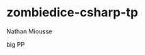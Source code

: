 # zombiedice-csharp-tp

Nathan Miousse









































































































































big PP
